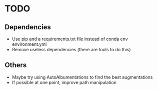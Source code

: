 # TODO

## Dependencies

- Use pip and a requirements.txt file instead of conda env environment.yml
- Remove useless dependencies (there are tools to do this)

## Others

- Maybe try using AutoAlbumentations to find the best augmentations
- If possible at one point, improve path manipulation
